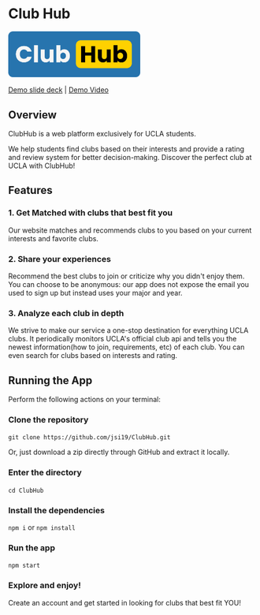 # Club Hub
<img width="268" alt="Screen_Shot_2022-12-02_at_9 46 55_PM-removebg-preview" src="public/logo_icon.png">

[Demo slide deck](https://docs.google.com/presentation/d/1TeXo4SHSpUcoE9fyAUvQnzgub9fBw-vXZS2gUIEPGTA/edit?usp=sharing) | [Demo Video](https://drive.google.com/file/d/1XHBz49RGvVfiCA3f5qmbm_N1vioz3C0i/view?usp=sharing)
## Overview

ClubHub is a web platform exclusively for UCLA students. 

We help students find clubs based on their interests and provide a rating and review system for better decision-making. Discover the perfect club at UCLA with ClubHub!

## Features

### 1. Get Matched with clubs that best fit you

Our website matches and recommends clubs to you based on your current interests and favorite clubs.

### 2. Share your experiences

Recommend the best clubs to join or criticize why you didn't enjoy them. You can choose to be anonymous: our app does not expose the email you used to sign up but instead uses your major and year.

### 3. Analyze each club in depth

We strive to make our service a one-stop destination for everything UCLA clubs. It periodically monitors UCLA's official club api and tells you the newest information(how to join, requirements, etc) of each club. You can even search for clubs based on interests and rating.

## Running the App

Perform the following actions on your terminal:

### Clone the repository

`git clone https://github.com/jsi19/ClubHub.git`

Or, just download a zip directly through GitHub and extract it locally.

### Enter the directory

`cd ClubHub`

### Install the dependencies

`npm i` or `npm install`

### Run the app

`npm start`

### Explore and enjoy!

Create an account and get started in looking for clubs that best fit YOU!
